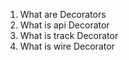 1. What are Decorators
2. What is api Decorator
3. What is track Decorator
4. What is wire Decorator